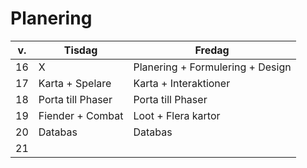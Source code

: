 # Planering

|v. |Tisdag                 |Fredag                           |
|---|---                    |---                              |
|16 |X                      |Planering + Formulering + Design |
|17 |Karta + Spelare        |Karta + Interaktioner            |
|18 |Porta till Phaser      |Porta till Phaser                |
|19 |Fiender + Combat       |Loot + Flera kartor              |
|20 |Databas                |Databas                          |
|21 |                       |                                 |
